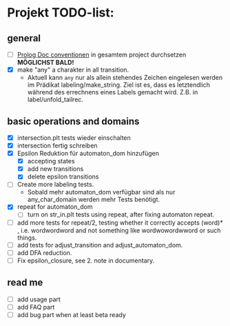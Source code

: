 # Projekt TODO-list:

## general
- [ ] [Prolog Doc conventionen][1] in gesamtem project durchsetzen
**MÖGLICHST BALD!**
- [x] make "any" a charakter in all transition.
    - Aktuell kann `any` nur als allein stehendes Zeichen eingelesen werden im
    Prädikat labeling/make_string. Ziel ist es, dass es letztendlich während
    des errechnens eines Labels gemacht wird. Z.B. in label/unfold_tailrec.

## basic operations and domains
- [x] intersection.plt tests wieder einschalten
- [x] intersection fertig schreiben
- [x] Epsilon Reduktion für automaton_dom hinzufügen
    - [x] accepting states
    - [x] add new transitions
    - [x] delete epsilon transitions
- [ ] Create more labeling tests.
    - Sobald mehr automaton_dom verfügbar sind als nur any_char_domain werden
    mehr Tests benötigt.
- [x] repeat for automaton_dom
  - [ ] turn on str_in.plt tests using repeat, after fixing automaton repeat.
- [ ] add more tests for repeat/2, testing whether it correctly accepts (word)* , i.e. wordwordword and not something like wordwowordwword or such things.
- [ ] add tests for adjust_transition and adjust_automaton_dom.
- [ ] add DFA reduction.
- [ ] Fix epsilon_closure, see 2. note in documentary.

## read me
- [ ] add usage part
- [ ] add FAQ part
- [ ] add bug part when at least beta ready

[1]: http://www.swi-prolog.org/pldoc/doc_for?object=section('packages/pldoc.html') "pldoc"
